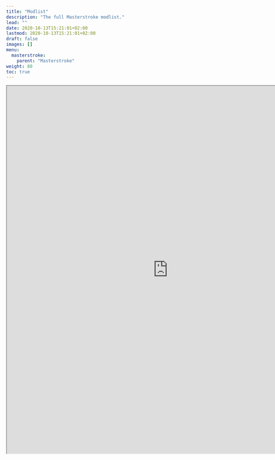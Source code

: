 ```yaml
---
title: "Modlist"
description: "The full Masterstroke modlist."
lead: ""
date: 2020-10-13T15:21:01+02:00
lastmod: 2020-10-13T15:21:01+02:00
draft: false
images: []
menu:
  masterstroke:
    parent: "Masterstroke"
weight: 80
toc: true
---
```


<iframe src="https://docs.google.com/spreadsheets/d/e/2PACX-1vRX1swKMpBO5jUpua6LEzek7yQkPN8iaAkdIc87OSb7JoBUNTLuHNJ8zK8Jf0zaJ09O_deljFoWJHfj/pubhtml?gid=0&amp;single=true&amp;widget=true&amp;headers=false" height="1000" width="875"></iframe>
